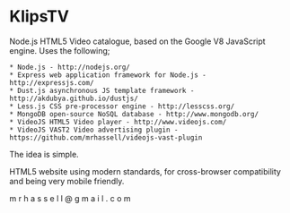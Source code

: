 KlipsTV
=======
Node.js HTML5 Video catalogue, based on the Google V8 JavaScript engine. 
Uses the following;
    
    * Node.js - http://nodejs.org/
    * Express web application framework for Node.js - http://expressjs.com/
    * Dust.js asynchronous JS template framework - http://akdubya.github.io/dustjs/
    * Less.js CSS pre-processor engine - http://lesscss.org/
    * MongoDB open-source NoSQL database - http://www.mongodb.org/
    * VideoJS HTML5 Video player - http://www.videojs.com/
    * VideoJS VAST2 Video advertising plugin - https://github.com/mrhassell/videojs-vast-plugin
    
The idea is simple. 

HTML5 website using modern standards, for cross-browser compatibility and being very mobile friendly.

m r h a s s e l l @ g m a i l . c o m
